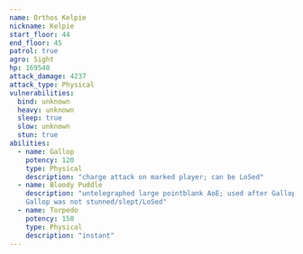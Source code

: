 ```yaml
---
name: Orthos Kelpie
nickname: Kelpie
start_floor: 44
end_floor: 45
patrol: true
agro: Sight
hp: 169540
attack_damage: 4237
attack_type: Physical
vulnerabilities:
  bind: unknown
  heavy: unknown
  sleep: true
  slow: unknown
  stun: true
abilities:
  - name: Gallop
    potency: 120
    type: Physical
    description: "charge attack on marked player; can be LoSed"
  - name: Bloody Puddle
    description: "untelegraphed large pointblank AoE; used after Gallop if
    Gallop was not stunned/slept/LoSed"
  - name: Torpedo
    potency: 150
    type: Physical
    description: "instant"
---
```

